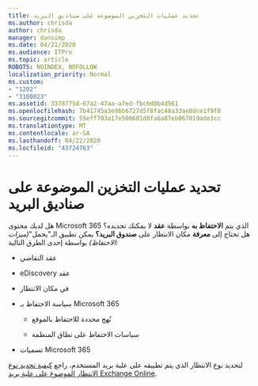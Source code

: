 ```yaml
---
title: تحديد عمليات التخزين الموضوعة على صناديق البريد
ms.author: chrisda
author: chrisda
manager: dansimp
ms.date: 04/21/2020
ms.audience: ITPro
ms.topic: article
ROBOTS: NOINDEX, NOFOLLOW
localization_priority: Normal
ms.custom:
- "1202"
- "3100023"
ms.assetid: 3378775d-67a2-47aa-a7ed-fbc6d0b4d561
ms.openlocfilehash: 7b41745a3e86b6727d5f8fac48a33ae8dce1f9f8
ms.sourcegitcommit: 55eff703a17e500681d8fa6a87eb067019ade3cc
ms.translationtype: MT
ms.contentlocale: ar-SA
ms.lasthandoff: 04/22/2020
ms.locfileid: "43724763"
---
```

# <a name="identify-holds-placed-on-mailboxes"></a>تحديد عمليات التخزين الموضوعة على صناديق البريد

هل لديك محتوى Microsoft 365 الذي يتم **الاحتفاظ به** بواسطة **عقد** لا يمكنك تحديده؟ هل تحتاج إلى **معرفة** مكان الانتظار على **صندوق البريد؟** يمكن تطبيق الـ"يحمل"*(ميزات الاحتفاظ)* بواسطة إحدى الطرق التالية:
  
- عقد التقاضي

- eDiscovery عقد

- في مكان الانتظار

- سياسة الاحتفاظ بـ Microsoft 365 

  - نُهج محددة للاحتفاظ بالموقع

  - سياسات الاحتفاظ على نطاق المنظمة

- تسميات Microsoft 365

لتحديد نوع الانتظار الذي يتم تطبيقه على علبة بريد المستخدم، راجع [كيفية تحديد نوع الانتظار الموضوع على علبة بريد Exchange Online](https://docs.microsoft.com/office365/securitycompliance/identify-a-hold-on-an-exchange-online-mailbox).
